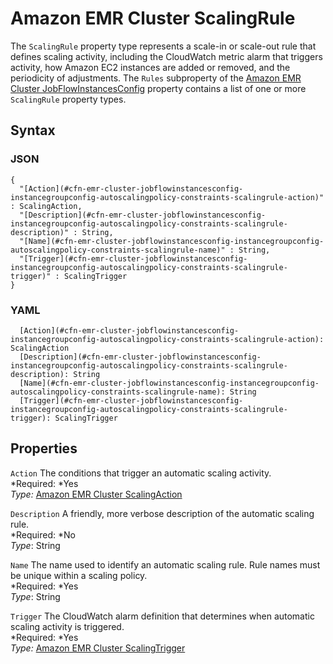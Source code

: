 # Amazon EMR Cluster ScalingRule<a name="aws-properties-emr-cluster-jobflowinstancesconfig-instancegroupconfig-autoscalingpolicy-constraints-scalingrule"></a>

The `ScalingRule` property type represents a scale\-in or scale\-out rule that defines scaling activity, including the CloudWatch metric alarm that triggers activity, how Amazon EC2 instances are added or removed, and the periodicity of adjustments\. The `Rules` subproperty of the [Amazon EMR Cluster JobFlowInstancesConfig](aws-properties-emr-cluster-jobflowinstancesconfig.md) property contains a list of one or more `ScalingRule` property types\.

## Syntax<a name="w3ab2c21c14d955b5"></a>

### JSON<a name="aws-properties-emr-cluster-jobflowinstancesconfig-instancegroupconfig-autoscalingpolicy-constraints-scalingrule-syntax.json"></a>

```
{
  "[Action](#cfn-emr-cluster-jobflowinstancesconfig-instancegroupconfig-autoscalingpolicy-constraints-scalingrule-action)" : ScalingAction,
  "[Description](#cfn-emr-cluster-jobflowinstancesconfig-instancegroupconfig-autoscalingpolicy-constraints-scalingrule-description)" : String,
  "[Name](#cfn-emr-cluster-jobflowinstancesconfig-instancegroupconfig-autoscalingpolicy-constraints-scalingrule-name)" : String,
  "[Trigger](#cfn-emr-cluster-jobflowinstancesconfig-instancegroupconfig-autoscalingpolicy-constraints-scalingrule-trigger)" : ScalingTrigger
}
```

### YAML<a name="aws-properties-emr-cluster-jobflowinstancesconfig-instancegroupconfig-autoscalingpolicy-constraints-scalingrule-syntax.yaml"></a>

```
  [Action](#cfn-emr-cluster-jobflowinstancesconfig-instancegroupconfig-autoscalingpolicy-constraints-scalingrule-action): ScalingAction
  [Description](#cfn-emr-cluster-jobflowinstancesconfig-instancegroupconfig-autoscalingpolicy-constraints-scalingrule-description): String
  [Name](#cfn-emr-cluster-jobflowinstancesconfig-instancegroupconfig-autoscalingpolicy-constraints-scalingrule-name): String
  [Trigger](#cfn-emr-cluster-jobflowinstancesconfig-instancegroupconfig-autoscalingpolicy-constraints-scalingrule-trigger): ScalingTrigger
```

## Properties<a name="w3ab2c21c14d955b7"></a>

`Action`  <a name="cfn-emr-cluster-jobflowinstancesconfig-instancegroupconfig-autoscalingpolicy-constraints-scalingrule-action"></a>
The conditions that trigger an automatic scaling activity\.  
*Required: *Yes  
*Type:* [Amazon EMR Cluster ScalingAction](aws-properties-elasticmapreduce-cluster-scalingaction.md)

`Description`  <a name="cfn-emr-cluster-jobflowinstancesconfig-instancegroupconfig-autoscalingpolicy-constraints-scalingrule-description"></a>
A friendly, more verbose description of the automatic scaling rule\.  
*Required: *No  
*Type*: String

`Name`  <a name="cfn-emr-cluster-jobflowinstancesconfig-instancegroupconfig-autoscalingpolicy-constraints-scalingrule-name"></a>
The name used to identify an automatic scaling rule\. Rule names must be unique within a scaling policy\.  
*Required: *Yes  
*Type*: String

`Trigger`  <a name="cfn-emr-cluster-jobflowinstancesconfig-instancegroupconfig-autoscalingpolicy-constraints-scalingrule-trigger"></a>
The CloudWatch alarm definition that determines when automatic scaling activity is triggered\.  
*Required: *Yes  
*Type:* [Amazon EMR Cluster ScalingTrigger](aws-properties-elasticmapreduce-cluster-scalingtrigger.md)